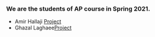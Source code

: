 ### We are the students of AP course in Spring 2021.

- Amir Hallaji [Project](https://github.com/amirhallaji/Computational-Intelligence)
- Ghazal Laghaee[Project](https://github.com/Ghazallghe/git-learning)
